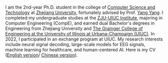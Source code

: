 I am the 2nd-year Ph.D. student in the college of [Computer Science and Technology](http://www.cs.zju.edu.cn/) at 
[Zhejiang University](http://www.zju.edu.cn/), fortunately advised by Prof. [Yang Yang](http://yangy.org/).
I completed my undergraduate studies at the [ZJU-UIUC Institute](https://zjui.intl.zju.edu.cn/), majoring in Computer Engineering (CompE), and earned dual Bachelor's degrees in Engineering from Zhejiang University and [The Grainger College of Engineering at the University of Illinois at Urbana-Champaign (UIUC)](https://grainger.illinois.edu/). In 2022, I participated in an exchange program at UIUC.
My research interests include neural signal decoding, large-scale models for EEG signals, machine learning for healthcare, and human-centered AI.
Here is my CV (<a target="_blank"  href="_pages/includes/cv_ljh.pdf">English version</a>/
<a target="_blank"  href="_pages/includes/中文简历ljh.pdf">Chinese version</a>).
